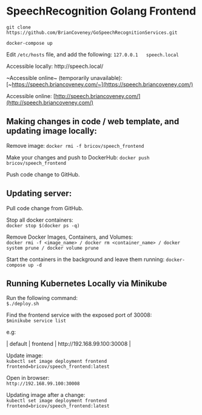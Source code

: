 # SpeechRecognition Golang Frontend

``` git clone https://github.com/BrianCoveney/GoSpeechRecognitionServices.git  ```

``` docker-compose up ```

Edit ```/etc/hosts``` file, and add the following:
``` 127.0.0.1   speech.local ```

Accessible locally:
http<nolink>://speech.local/

~Accessible online~ (temporarily unavailable):
[~https://speech.briancoveney.com/~](https://speech.briancoveney.com/)

Accessible online:
[http://speech.briancoveney.com/](http://speech.briancoveney.com/)

## Making changes in code / web template, and updating image locally:

Remove image:
``` docker rmi -f bricov/speech_frontend ```

Make your changes and push to DockerHub:
``` docker push bricov/speech_frontend ```

Push code change to GitHub.

## Updating server:

Pull code change from GitHub.

Stop all docker containers:  
``` docker stop $(docker ps -q) ```

Remove Docker Images, Containers, and Volumes:  
``` docker rmi -f <image_name> / docker rm <container_name> / docker system prune / docker volume prune  ```

Start the containers in the background and leave them running:
``` docker-compose up -d ```

## Running Kubernetes Locally via Minikube

Run the following command:  
``` $./deploy.sh ```

Find the frontend service with the exposed port of 30008:  
``` $minikube service list ```

e.g:  

| default | frontend | http<span></span>://192.168.99.100:30008 |

Update image:    
``` kubectl set image deployment frontend frontend=bricov/speech_frontend:latest ```

Open in browser:  
``` http://192.168.99.100:30008 ```

Updating image after a change:    
``` kubectl set image deployment frontend frontend=bricov/speech_frontend:latest ```


